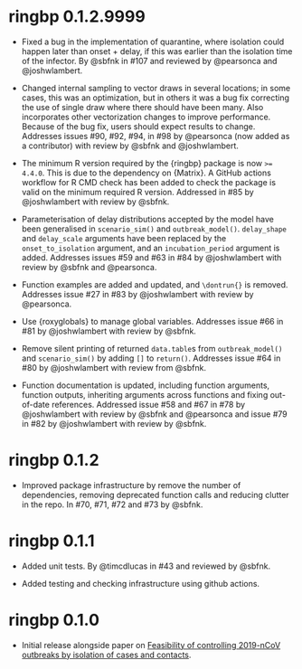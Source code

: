# ringbp 0.1.2.9999

* Fixed a bug in the implementation of quarantine, where isolation could happen later than onset + delay, if this was earlier than the isolation time of the infector. By @sbfnk in #107 and reviewed by @pearsonca and @joshwlambert.

* Changed internal sampling to vector draws in several locations; in some cases, this was an optimization, but in others it was a bug fix correcting the use of single draw where there should have been many. Also incorporates other vectorization changes to improve performance. Because of the bug fix, users should expect results to change. Addresses issues #90, #92, #94, in #98 by @pearsonca (now added as a contributor) with review by @sbfnk and @joshwlambert.

* The minimum R version required by the {ringbp} package is now `>= 4.4.0`. This is due to the dependency on {Matrix}. A GitHub actions workflow for R CMD check has been added to check the package is valid on the minimum required R version. Addressed in #85 by @joshwlambert with review by @sbfnk.

* Parameterisation of delay distributions accepted by the model have been generalised in `scenario_sim()` and `outbreak_model()`. `delay_shape` and `delay_scale` arguments have been replaced by the `onset_to_isolation` argument, and an `incubation_period` argument is added. Addresses issues #59 and #63 in #84 by @joshwlambert with review by @sbfnk and @pearsonca.

* Function examples are added and updated, and `\dontrun{}` is removed. Addresses issue #27 in #83 by @joshwlambert with review by @pearsonca.

* Use {roxyglobals} to manage global variables. Addresses issue #66 in #81 by @joshwlambert with review by @sbfnk.

* Remove silent printing of returned `data.table`s from `outbreak_model()` and `scenario_sim()` by adding `[]` to `return()`. Addresses issue #64 in #80 by @joshwlambert with review from @sbfnk. 

* Function documentation is updated, including function arguments, function outputs, inheriting arguments across functions and fixing out-of-date references. Addressed issue #58 and #67 in #78 by @joshwlambert with review by @sbfnk and @pearsonca and issue #79 in #82 by @joshwlambert with review by @sbfnk.

# ringbp 0.1.2

* Improved package infrastructure by remove the number of dependencies, removing deprecated function calls and reducing clutter in the repo. In #70, #71, #72 and #73 by @sbfnk.

# ringbp 0.1.1

* Added unit tests. By @timcdlucas in #43 and reviewed by @sbfnk.

* Added testing and checking infrastructure using github actions.

# ringbp 0.1.0

* Initial release alongside paper on [Feasibility of controlling 2019-nCoV outbreaks by isolation of cases and contacts](https://doi.org/10.1016/S2214-109X(20)30074-7).
